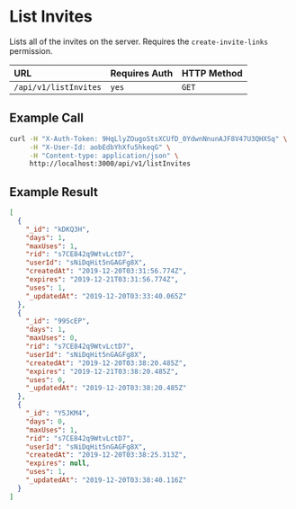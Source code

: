 # List Invites

Lists all of the invites on the server. Requires the `create-invite-links` permission. 

| URL | Requires Auth | HTTP Method |
| :--- | :--- | :--- |
| `/api/v1/listInvites` | `yes` | `GET` |

## Example Call

```bash
curl -H "X-Auth-Token: 9HqLlyZOugoStsXCUfD_0YdwnNnunAJF8V47U3QHXSq" \
     -H "X-User-Id: aobEdbYhXfu5hkeqG" \
     -H "Content-type: application/json" \
     http://localhost:3000/api/v1/listInvites
```

## Example Result

```json
[
  {
    "_id": "kDKQ3H",
    "days": 1,
    "maxUses": 1,
    "rid": "s7CE842q9WtvLctD7",
    "userId": "sNiDqHit5nGAGFg8X",
    "createdAt": "2019-12-20T03:31:56.774Z",
    "expires": "2019-12-21T03:31:56.774Z",
    "uses": 1,
    "_updatedAt": "2019-12-20T03:33:40.065Z"
  },
  {
    "_id": "99ScEP",
    "days": 1,
    "maxUses": 0,
    "rid": "s7CE842q9WtvLctD7",
    "userId": "sNiDqHit5nGAGFg8X",
    "createdAt": "2019-12-20T03:38:20.485Z",
    "expires": "2019-12-21T03:38:20.485Z",
    "uses": 0,
    "_updatedAt": "2019-12-20T03:38:20.485Z"
  },
  {
    "_id": "Y5JKM4",
    "days": 0,
    "maxUses": 1,
    "rid": "s7CE842q9WtvLctD7",
    "userId": "sNiDqHit5nGAGFg8X",
    "createdAt": "2019-12-20T03:38:25.313Z",
    "expires": null,
    "uses": 1,
    "_updatedAt": "2019-12-20T03:38:40.116Z"
  }
]
```